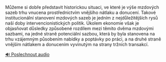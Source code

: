 
Můžeme si dobře představit historickou situaci, ve které je výše mzdových sazeb trhu vnucena prostřednictvím vnějšího nátlaku a donucení. Takové institucionální stanovení mzdových sazeb je jedním z nejdůležitějších rysů naší doby intervencionistických politik. Úkolem ekonomie však je objasňovat důsledky způsobené rozdílem mezi těmito dvěma mzdovými sazbami, na jedné straně potenciální sazbou, která by byla stanovena na trhu vzájemným působením nabídky a poptávky po práci, a na druhé straně vnějším nátlakem a donucením vyvinutým na strany tržních transakcí.

[🔊 Poslechnout audio](/data/7-paragraphs/audio/chapter_108/para_005-Meme-si-dobe-pedstavit-historickou-situaci-ve.mp3)
